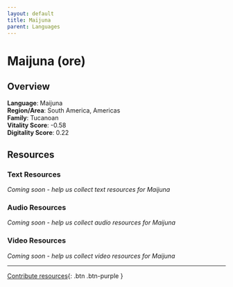 ```yaml
---
layout: default
title: Maijuna
parent: Languages
---
```


# Maijuna (ore)

## Overview

**Language**: Maijuna  
**Region/Area**: South America, Americas  
**Family**: Tucanoan  
**Vitality Score**: -0.58  
**Digitality Score**: 0.22  

## Resources

### Text Resources
*Coming soon - help us collect text resources for Maijuna*

### Audio Resources
*Coming soon - help us collect audio resources for Maijuna*

### Video Resources
*Coming soon - help us collect video resources for Maijuna*

---

[Contribute resources](https://fairtrain.github.io/){: .btn .btn-purple }
